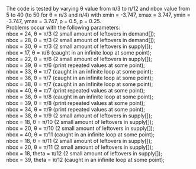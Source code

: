 The code is tested by varying θ value from π/3 to π/12 and nbox value from 5 to 40 (to 50 for θ = π/3 and π/4) with xmin = -3.747, xmax = 3.747, ymin = -3.747, ymax = 3.747, ρ = 0.5, p =  0.25. <br />
Problems occur with the following parameters: <br />
nbox = 24, θ = π/3 (2 small amount of leftovers in demand[]); <br />
nbox = 28, θ = π/3 (2 small amount of leftovers in demand[]); <br />
nbox = 30, θ = π/3 (2 small amount of leftovers in supply[]); <br />
nbox = 17, θ = π/6 (caught in an infinite loop at some point); <br />
nbox = 22, θ = π/6 (2 small amount of leftovers in supply[]); <br />
nbox = 39, θ = π/6 (print repeated values at some point); <br />
nbox = 33, θ = π/7 (caught in an infinite loop at some point); <br />
nbox = 36, θ = π/7 (caught in an infinite loop at some point); <br />
nbox = 38, θ = π/7 (caught in an infinite loop at some point); <br />
nbox = 40, θ = π/7 (print repeated values at some point); <br />
nbox = 36, θ = π/8 (caught in an infinite loop at some point); <br />
nbox = 39, θ = π/8 (print repeated values at some point); <br />
nbox = 34, θ = π/9 (print repeated values at some point); <br />
nbox = 38, θ = π/9 (2 small amount of leftovers in supply[]); <br />
nbox = 18, θ = π/10 (2 small amount of leftovers in supply[]); <br />
nbox = 20, θ = π/10 (2 small amount of leftovers in supply[]); <br />
nbox = 40, θ = π/11 (caught in an infinite loop at some point); <br />
nbox = 18, θ = π/11 (2 small amount of leftovers in supply[]); <br />
nbox = 20, θ = π/11 (2 small amount of leftovers in supply[]); <br />
nbox = 18, theta = π/12 (2 small amount of leftovers in supply[]); <br />
nbox = 39, theta = π/12 (caught in an infinite loop at some point); <br />
